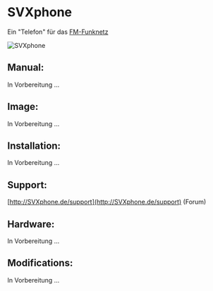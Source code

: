 # SVXphone 

Ein "Telefon" für das [FM-Funknetz](https://fm-funknetz.de)

![SVXphone](http://SVXphone.de/pictures/svxphone.jpg)

## Manual:

In Vorbereitung ...

## Image:

In Vorbereitung ...

## Installation:

In Vorbereitung ...

## Support:

[http://SVXphone.de/support](http://SVXphone.de/support) (Forum)

## Hardware:

In Vorbereitung ...

<!--- Raspberry Pi Zero 2 WH

Waveshare WM8960 Audio HAT

Waveshare 1.3inch LCD HAT 

Waveshare UPS HAT (C) --->

## Modifications:

In Vorbereitung ... 
